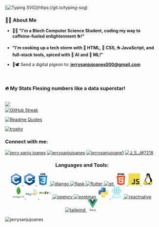 [![Typing SVG](https://readme-typing-svg.herokuapp.com?font=Open&pause=1000&color=F78E0B&center=true&multiline=true&width=435&lines=YO!!+%2C+its+me+Jerry+Sanju+Joanes;++++++++Welcome+to+My+GitHub+Profile!)](https://git.io/typing-svg)

### 👩🏻 About Me
- 🧑‍💻 **"I'm a Btech Computer Science Student, coding my way to caffeine-fueled enlightenment ☕!"**

- **"I'm cooking up a tech storm with 🍳 HTML, 🎨 CSS, ☕ JavaScript, and full-stack tools, spiced with 🤖 AI and 🧠 ML!"**

- 📧🕊 Send a digital pigeon to: **jerrysanjujoanes000@gmail.com**
 <br>

### 🔥 My Stats Flexing numbers like a data superstar!
<br>
<div  >
<picture align="center">
  <source
    srcset="https://github-readme-stats.vercel.app/api?username=JerrySanjuJoanes&show_icons=true&theme=dark"
    media="(prefers-color-scheme: dark)"
  />
  <source
    srcset="https://github-readme-stats.vercel.app/api?username=JerrySanjuJoanes&show_icons=true"
    media="(prefers-color-scheme: light), (prefers-color-scheme: no-preference)"
  />
  <img src="https://github-readme-stats.vercel.app/api?username=JerrySanjuJoanes&show_icons=true" />
</picture>


<div text-align="center" >
  <a href="https://streak-stats.demolab.com?user=JerrySanjuJoanes&theme=highcontrast&hide_border=true" target="_blank" rel="noreferrer">
    <img src="https://streak-stats.demolab.com?user=JerrySanjuJoanes&theme=highcontrast&hide_border=true" alt="GitHub Streak" />
  </a>
</div>
</div>


[![Readme Quotes](https://quotes-github-readme.vercel.app/api?type=horizontal&theme=dark&quote="Your+work+is+going+to+fill+a+large+part+of+your+life,+and+the+only+way+to+be+truly+satisfied+is+to+do+what+you+believe+is+great+work"&author=Steve+Jobs)](https://github.com/piyushsuthar/github-readme-quotes)








[![trophy](https://github-profile-trophy.vercel.app/?username=JerrySanjuJoanes&theme=oldiek&no-bg=true&rank=B,C)](https://github.com/ryo-ma/github-profile-trophy)



















<h3 align="left">Connect with me:</h3>
<p align="left">
<a href="https://linkedin.com/in/jerry sanju joanes" target="blank"><img align="center" src="https://raw.githubusercontent.com/rahuldkjain/github-profile-readme-generator/master/src/images/icons/Social/linked-in-alt.svg" alt="jerry sanju joanes" height="30" width="40" /></a>
<a href="https://instagram.com/jerrysanjujoanes" target="blank"><img align="center" src="https://raw.githubusercontent.com/rahuldkjain/github-profile-readme-generator/master/src/images/icons/Social/instagram.svg" alt="jerrysanjujoanes" height="30" width="40" /></a>
<a href="https://www.hackerrank.com/jerrysanjujoane1" target="blank"><img align="center" src="https://raw.githubusercontent.com/rahuldkjain/github-profile-readme-generator/master/src/images/icons/Social/hackerrank.svg" alt="jerrysanjujoane1" height="30" width="40" /></a>
<a href="https://discord.gg/J_S_J#7218" target="blank"><img align="center" src="https://raw.githubusercontent.com/rahuldkjain/github-profile-readme-generator/master/src/images/icons/Social/discord.svg" alt="J_S_J#7218" height="30" width="40" /></a>
</p>








<h3 align="center">Languages and Tools:</h3>
<p align="center">
  <a href="https://www.cprogramming.com/" target="_blank" rel="noreferrer">
    <img src="https://raw.githubusercontent.com/devicons/devicon/master/icons/c/c-original.svg" alt="c" width="40" height="40"/>
  </a>
  <a href="https://www.w3schools.com/cpp/" target="_blank" rel="noreferrer">
    <img src="https://raw.githubusercontent.com/devicons/devicon/master/icons/cplusplus/cplusplus-original.svg" alt="cplusplus" width="40" height="40"/>
  </a>
  <a href="https://www.w3schools.com/css/" target="_blank" rel="noreferrer">
    <img src="https://raw.githubusercontent.com/devicons/devicon/master/icons/css3/css3-original-wordmark.svg" alt="css3" width="40" height="40"/>
  </a>
  <a href="https://www.djangoproject.com/" target="_blank" rel="noreferrer">
    <img src="https://cdn.worldvectorlogo.com/logos/django.svg" alt="django" width="40" height="40"/>
  </a>
  <a href="https://flask.palletsprojects.com/" target="_blank" rel="noreferrer">
    <img src="https://www.vectorlogo.zone/logos/pocoo_flask/pocoo_flask-icon.svg" alt="flask" width="40" height="40"/>
  </a>
  <a href="https://flutter.dev" target="_blank" rel="noreferrer">
    <img src="https://www.vectorlogo.zone/logos/flutterio/flutterio-icon.svg" alt="flutter" width="40" height="40"/>
  </a>
  <a href="https://git-scm.com/" target="_blank" rel="noreferrer">
    <img src="https://www.vectorlogo.zone/logos/git-scm/git-scm-icon.svg" alt="git" width="40" height="40"/>
  </a>
  <a href="https://www.w3.org/html/" target="_blank" rel="noreferrer">
    <img src="https://raw.githubusercontent.com/devicons/devicon/master/icons/html5/html5-original-wordmark.svg" alt="html5" width="40" height="40"/>
  </a>
  <a href="https://developer.mozilla.org/en-US/docs/Web/JavaScript" target="_blank" rel="noreferrer">
    <img src="https://raw.githubusercontent.com/devicons/devicon/master/icons/javascript/javascript-original.svg" alt="javascript" width="40" height="40"/>
  </a>
  <a href="https://www.linux.org/" target="_blank" rel="noreferrer">
    <img src="https://raw.githubusercontent.com/devicons/devicon/master/icons/linux/linux-original.svg" alt="linux" width="40" height="40"/>
  </a>
  <a href="https://www.mongodb.com/" target="_blank" rel="noreferrer">
    <img src="https://raw.githubusercontent.com/devicons/devicon/master/icons/mongodb/mongodb-original-wordmark.svg" alt="mongodb" width="40" height="40"/>
  </a>
  <a href="https://www.mysql.com/" target="_blank" rel="noreferrer">
    <img src="https://raw.githubusercontent.com/devicons/devicon/master/icons/mysql/mysql-original-wordmark.svg" alt="mysql" width="40" height="40"/>
  </a>
  <a href="https://nodejs.org" target="_blank" rel="noreferrer">
    <img src="https://raw.githubusercontent.com/devicons/devicon/master/icons/nodejs/nodejs-original-wordmark.svg" alt="nodejs" width="40" height="40"/>
  </a>
  <a href="https://opencv.org/" target="_blank" rel="noreferrer">
    <img src="https://www.vectorlogo.zone/logos/opencv/opencv-icon.svg" alt="opencv" width="40" height="40"/>
  </a>
  <a href="https://postman.com" target="_blank" rel="noreferrer">
    <img src="https://www.vectorlogo.zone/logos/getpostman/getpostman-icon.svg" alt="postman" width="40" height="40"/>
  </a>
  <a href="https://www.python.org" target="_blank" rel="noreferrer">
    <img src="https://raw.githubusercontent.com/devicons/devicon/master/icons/python/python-original.svg" alt="python" width="40" height="40"/>
  </a>
  <a href="https://reactjs.org/" target="_blank" rel="noreferrer">
    <img src="https://raw.githubusercontent.com/devicons/devicon/master/icons/react/react-original-wordmark.svg" alt="react" width="40" height="40"/>
  </a>
  <a href="https://reactnative.dev/" target="_blank" rel="noreferrer">
    <img src="https://reactnative.dev/img/header_logo.svg" alt="reactnative" width="40" height="40"/>
  </a>
  <a href="https://tailwindcss.com/" target="_blank" rel="noreferrer">
    <img src="https://www.vectorlogo.zone/logos/tailwindcss/tailwindcss-icon.svg" alt="tailwind" width="40" height="40"/>
  </a>
  <a href="https://vuejs.org/" target="_blank" rel="noreferrer">
    <img src="https://raw.githubusercontent.com/devicons/devicon/master/icons/vuejs/vuejs-original-wordmark.svg" alt="vuejs" width="40" height="40"/>
  </a>
</p>


















<p><img align="left" src="https://github-readme-stats.vercel.app/api/top-langs?username=jerrysanjujoanes&show_icons=true&locale=en&layout=compact" alt="jerrysanjujoanes" /></p>












